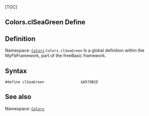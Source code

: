 [TOC]
## Colors.clSeaGreen Define

## Definition
Namespace: [`Colors`](Colors.md)
`Colors.clSeaGreen` Is a global definition within the MyFbFramework, part of the freeBasic framework.
## Syntax

```freeBasic
#define clSeaGreen                 &H578B2E
```

## See also
Namespace: [`Colors`](Colors.md)
